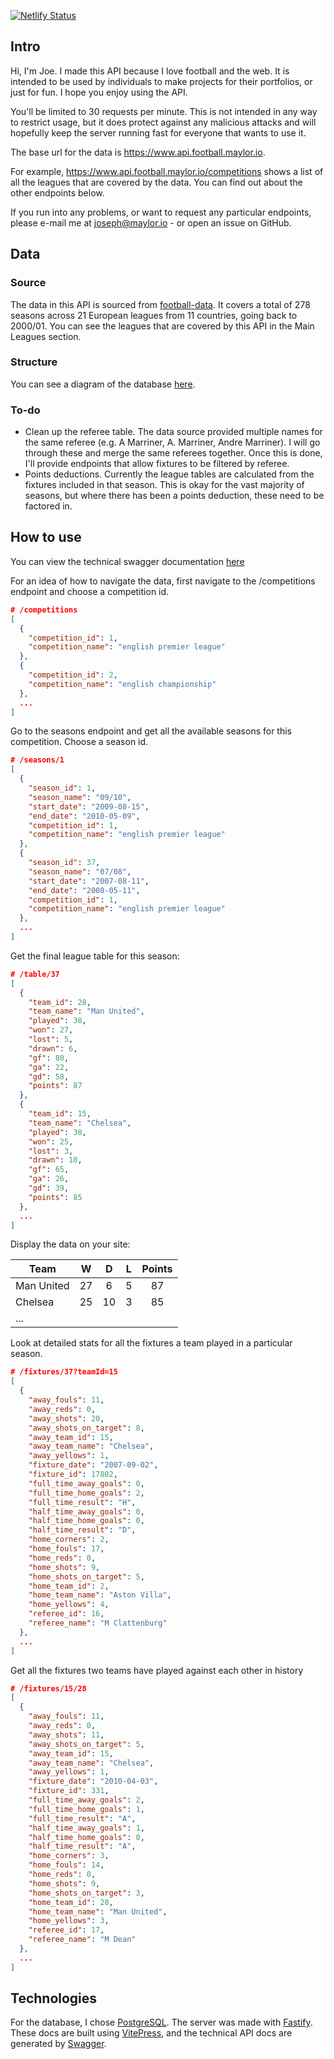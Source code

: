 [![Netlify Status](https://api.netlify.com/api/v1/badges/bf994bff-54d9-4087-9eea-d104a072a779/deploy-status)](https://app.netlify.com/sites/suspicious-hypatia-63900c/deploys) 

## Intro

Hi, I'm Joe. I made this API because I love football and the web. It is intended to be used by individuals to make projects for their portfolios, or just for fun. I hope you enjoy using the API.

You'll be limited to 30 requests per minute. This is not intended in any way to restrict usage, but it does protect against any malicious attacks and will hopefully keep the server running fast for everyone that wants to use it.

The base url for the data is https://www.api.football.maylor.io.

For example, https://www.api.football.maylor.io/competitions shows a list of all the leagues that are covered by the data. You can find out about the other endpoints below.

If you run into any problems, or want to request any particular endpoints, please e-mail me at joseph@maylor.io - or open an issue on GitHub.

## Data

### Source

The data in this API is sourced from [football-data](https://www.football-data.co.uk/data.php). It covers a total of 278 seasons across 21 European leagues from 11 countries, going back to 2000/01. You can see the leagues that are covered by this API in the Main Leagues section.

### Structure
You can see a diagram of the database [here](https://dbdiagram.io/d/5f720b2f3a78976d7b758e71).

### To-do
* Clean up the referee table. The data source provided multiple names for the same referee (e.g. A Marriner, A. Marriner, Andre Marriner). I will go through these and merge the same referees together. Once this is done, I'll provide endpoints that allow fixtures to be filtered by referee.
* Points deductions. Currently the league tables are calculated from the fixtures included in that season. This is okay for the vast majority of seasons, but where there has been a points deduction, these need to be factored in.

## How to use
You can view the technical swagger documentation [here](https://www.api.football.maylor.io/documentation)

For an idea of how to navigate the data, first navigate to the /competitions endpoint and choose a competition id.

```json
# /competitions
[
  {
    "competition_id": 1,
    "competition_name": "english premier league"
  },
  {
    "competition_id": 2,
    "competition_name": "english championship"
  },
  ...
]
```

Go to the seasons endpoint and get all the available seasons for this competition. Choose a season id.

```json
# /seasons/1
[
  {
    "season_id": 1,
    "season_name": "09/10",
    "start_date": "2009-08-15",
    "end_date": "2010-05-09",
    "competition_id": 1,
    "competition_name": "english premier league"
  },
  {
    "season_id": 37,
    "season_name": "07/08",
    "start_date": "2007-08-11",
    "end_date": "2008-05-11",
    "competition_id": 1,
    "competition_name": "english premier league"
  },
  ...
]
```

Get the final league table for this season:

```json
# /table/37
[
  {
    "team_id": 28,
    "team_name": "Man United",
    "played": 38,
    "won": 27,
    "lost": 5,
    "drawn": 6,
    "gf": 80,
    "ga": 22,
    "gd": 58,
    "points": 87
  },
  {
    "team_id": 15,
    "team_name": "Chelsea",
    "played": 38,
    "won": 25,
    "lost": 3,
    "drawn": 10,
    "gf": 65,
    "ga": 26,
    "gd": 39,
    "points": 85
  },
  ...
]
```

Display the data on your site:

| Team       |   W   |   D   |   L   | Points |
| ---------- | :---: | :---: | :---: | :----: |
| Man United |  27   |   6   |   5   |   87   |
| Chelsea    |  25   |  10   |   3   |   85   |
| ...        |       |       |       |        |

Look at detailed stats for all the fixtures a team played in a particular season.

```json
# /fixtures/37?teamId=15
[
  {
    "away_fouls": 11,
    "away_reds": 0,
    "away_shots": 20,
    "away_shots_on_target": 8,
    "away_team_id": 15,
    "away_team_name": "Chelsea",
    "away_yellows": 1,
    "fixture_date": "2007-09-02",
    "fixture_id": 17802,
    "full_time_away_goals": 0,
    "full_time_home_goals": 2,
    "full_time_result": "H",
    "half_time_away_goals": 0,
    "half_time_home_goals": 0,
    "half_time_result": "D",
    "home_corners": 2,
    "home_fouls": 17,
    "home_reds": 0,
    "home_shots": 9,
    "home_shots_on_target": 5,
    "home_team_id": 2,
    "home_team_name": "Aston Villa",
    "home_yellows": 4,
    "referee_id": 16,
    "referee_name": "M Clattenburg"
  },
  ...
]
```

Get all the fixtures two teams have played against each other in history

```json
# /fixtures/15/28
[
  {
    "away_fouls": 11,
    "away_reds": 0,
    "away_shots": 11,
    "away_shots_on_target": 5,
    "away_team_id": 15,
    "away_team_name": "Chelsea",
    "away_yellows": 1,
    "fixture_date": "2010-04-03",
    "fixture_id": 331,
    "full_time_away_goals": 2,
    "full_time_home_goals": 1,
    "full_time_result": "A",
    "half_time_away_goals": 1,
    "half_time_home_goals": 0,
    "half_time_result": "A",
    "home_corners": 3,
    "home_fouls": 14,
    "home_reds": 0,
    "home_shots": 9,
    "home_shots_on_target": 3,
    "home_team_id": 28,
    "home_team_name": "Man United",
    "home_yellows": 3,
    "referee_id": 17,
    "referee_name": "M Dean"
  },
  ...
]
```

## Technologies
For the database, I chose [PostgreSQL](https://www.postgresql.org/). The server was made with [Fastify](https://www.fastify.io/). These docs are built using [VitePress](https://vitepress.vuejs.org/), and the technical API docs are generated by [Swagger](https://swagger.io/).
